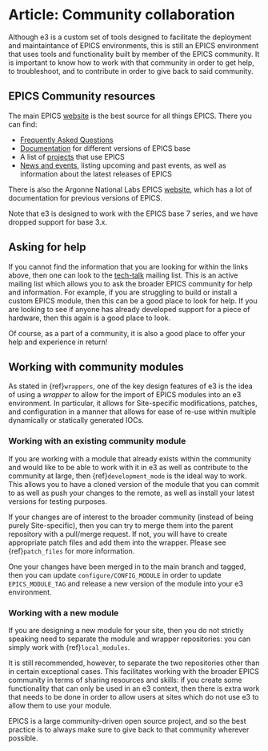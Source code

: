 # Article: Community collaboration

Although e3 is a custom set of tools designed to facilitate the deployment and maintaintance of EPICS environments, this is still an EPICS environment that uses tools and functionality built by member of the EPICS community. It is important to know how to work with that community in order to get help, to troubleshoot, and to contribute in order to give back to said community.

## EPICS Community resources

The main EPICS [website](https://epics-controls.org/) is the best source for all things EPICS. There you can find:
* [Frequently Asked Questions](https://epics-controls.org/resources-and-support/documents/epics-faq/)
* [Documentation](https://epics-controls.org/resources-and-support/documents/) for different versions of EPICS base
* A list of [projects](https://epics-controls.org/epics-users/projects/) that use EPICS
* [News and events](https://epics-controls.org/news-and-events/), listing upcoming and past events, as well as information about the latest releases of EPICS

There is also the Argonne National Labs EPICS [website](https://epics.anl.gov/index.php), which has a lot of documentation for previous versions of EPICS.

Note that e3 is designed to work with the EPICS base 7 series, and we have dropped support for base 3.x.

## Asking for help

If you cannot find the information that you are looking for within the links above, then one can look to the [tech-talk](https://epics.anl.gov/tech-talk/index.php) mailing list. This is an active mailing list which allows you to ask the broader EPICS community for help and information. For example, if you are struggling to build or install a custom EPICS module, then this can be a good place to look for help. If you are looking to see if anyone has already developed support for a piece of hardware, then this again is a good place to look.

Of course, as a part of a community, it is also a good place to offer your help and experience in return!

## Working with community modules

As stated in {ref}`wrappers`, one of the key design features of e3 is the idea of using a _wrapper_ to allow for the import of EPICS modules into an e3 environment. In particular, it allows for Site-specific modifications, patches, and configuration in a manner that allows for ease of re-use within multiple dynamically or statically generated IOCs.

### Working with an existing community module

If you are working with a module that already exists within the community and would like to be able to work with it in e3 as well as contribute to the community at large, then {ref}`development_mode` is the ideal way to work. This allows you to have a cloned version of the module that you can commit to as well as push your changes to the remote, as well as install your latest versions for testing purposes.

If your changes are of interest to the broader community (instead of being purely Site-specific), then you can try to merge them into the parent repository with a pull/merge request. If not, you will have to create appropriate patch files and add them into the wrapper. Please see {ref}`patch_files` for more information.

One your changes have been merged in to the main branch and tagged, then you can update `configure/CONFIG_MODULE` in order to update `EPICS_MODULE_TAG` and release a new version of the module into your e3 environment.

### Working with a new module

If you are designing a new module for your site, then you do not strictly speaking need to separate the module and wrapper repositories: you can simply work with {ref}`local_modules`.

It is still recommended, however, to separate the two repositories other than in certain exceptional cases. This facilitates working with the broader EPICS community in terms of sharing resources and skills: if you create some functionality that can only be used in an e3 context, then there is extra work that needs to be done in order to allow users at sites which do not use e3 to allow them to use your module.

EPICS is a large community-driven open source project, and so the best practice is to always make sure to give back to that community wherever possible.